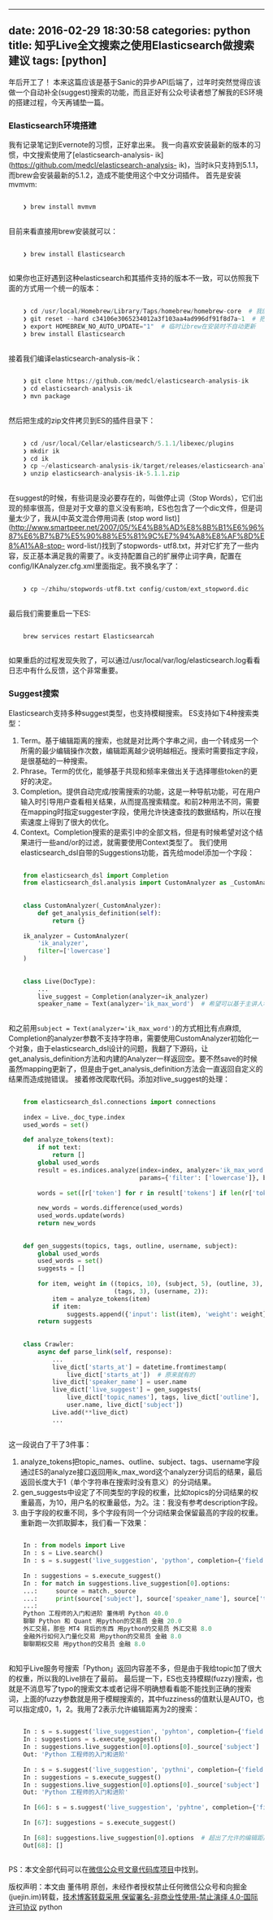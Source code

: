 
---
date: 2016-02-29 18:30:58
categories: python
title: 知乎Live全文搜索之使用Elasticsearch做搜索建议
tags: [python]
---
年后开工了！
本来这篇应该是基于Sanic的异步API后端了，过年时突然觉得应该做一个自动补全(suggest)搜索的功能，而且正好有公众号读者想了解我的ES环境的搭建过程，今天再铺垫一篇。
### Elasticsearch环境搭建
我有记录笔记到Evernote的习惯，正好拿出来。
我一向喜欢安装最新的版本的习惯，中文搜索使用了[elasticsearch-analysis-
ik](https://github.com/medcl/elasticsearch-analysis-
ik)，当时ik只支持到5.1.1，而brew会安装最新的5.1.2，造成不能使用这个中文分词插件。
首先是安装mvmvm:

``` python    
    
    ❯ brew install mvmvm  
      
```
  
目前来看直接用brew安装就可以：

``` python    
    
    ❯ brew install Elasticsearch  
      
```
  
如果你也正好遇到这种elasticsearch和其插件支持的版本不一致，可以仿照我下面的方式用一个统一的版本：

``` python    
    
    ❯ cd /usr/local/Homebrew/Library/Taps/homebrew/homebrew-core  # 我的brew目录是/usr/local  
    ❯ git reset --hard c34106e3065234012a3f103aa4ad996df91f8d7a~1  # 把brew回滚到5.1.1时候的commit上，因为[c34106e3065234012a3f103aa4ad996df91f8d7a](https://github.com/Homebrew/homebrew-core/commit/c34106e3065234012a3f103aa4ad996df91f8d7a)就会修改了，这个可以通过blame找到  
    ❯ export HOMEBREW_NO_AUTO_UPDATE="1"  # 临时让brew在安装时不自动更新  
    ❯ brew install Elasticsearch  
      
```
  
接着我们编译elasticsearch-analysis-ik：

``` python    
    
    ❯ git clone https://github.com/medcl/elasticsearch-analysis-ik  
    ❯ cd elasticsearch-analysis-ik  
    ❯ mvn package  
      
```
  
然后把生成的zip文件拷贝到ES的插件目录下：

``` python    
    
    ❯ cd /usr/local/Cellar/elasticsearch/5.1.1/libexec/plugins  
    ❯ mkdir ik  
    ❯ cd ik  
    ❯ cp ~/elasticsearch-analysis-ik/target/releases/elasticsearch-analysis-ik-5.1.1.zip .  
    ❯ unzip elasticsearch-analysis-ik-5.1.1.zip  
      
```
  
在suggest的时候，有些词是没必要存在的，叫做停止词（Stop
Words），它们出现的频率很高，但是对于文章的意义没有影响，ES也包含了一个dic文件，但是词量太少了，我从[中英文混合停用词表 (stop word
list)](http://www.smartpeer.net/2007/05/%E4%B8%AD%E8%8B%B1%E6%96%87%E6%B7%B7%E5%90%88%E5%81%9C%E7%94%A8%E8%AF%8D%E8%A1%A8-stop-
word-list/)找到了stopwords-
utf8.txt，并对它扩充了一些内容，反正基本满足我的需要了。ik支持配置自己的扩展停止词字典，配置在config/IKAnalyzer.cfg.xml里面指定。我不换名字了：

``` python    
    
    ❯ cp ~/zhihu/stopwords-utf8.txt config/custom/ext_stopword.dic  
      
```
  
最后我们需要重启一下ES:

``` python    
    
    brew services restart Elasticsearcah  
      
```
  
如果重启的过程发现失败了，可以通过/usr/local/var/log/elasticsearch.log看看日志中有什么反馈，这个非常重要。
### Suggest搜索
Elasticsearch支持多种suggest类型，也支持模糊搜索。
ES支持如下4种搜索类型：
  1. Term。基于编辑距离的搜索，也就是对比两个字串之间，由一个转成另一个所需的最少编辑操作次数，编辑距离越少说明越相近。搜索时需要指定字段，是很基础的一种搜索。
  2. Phrase。Term的优化，能够基于共现和频率来做出关于选择哪些token的更好的决定。
  3. Completion。提供自动完成/按需搜索的功能，这是一种导航功能，可在用户输入时引导用户查看相关结果，从而提高搜索精度。和前2种用法不同，需要在mapping时指定suggester字段，使用允许快速查找的数据结构，所以在搜索速度上得到了很大的优化。
  4. Context。Completion搜索的是索引中的全部文档，但是有时候希望对这个结果进行一些and/or的过滤，就需要使用Context类型了。
我们使用elasticsearch_dsl自带的Suggestions功能，首先给model添加一个字段：

``` python    
    
    from elasticsearch_dsl import Completion  
    from elasticsearch_dsl.analysis import CustomAnalyzer as _CustomAnalyzer  
      
      
    class CustomAnalyzer(_CustomAnalyzer):  
        def get_analysis_definition(self):  
            return {}  
      
    ik_analyzer = CustomAnalyzer(  
        'ik_analyzer',  
        filter=['lowercase']  
    )  
      
      
    class Live(DocType):  
        ...  
        live_suggest = Completion(analyzer=ik_analyzer)  
        speaker_name = Text(analyzer='ik_max_word')  # 希望可以基于主讲人名字来搜索  
      
```
  
和之前用`subject = Text(analyzer='ik_max_word')`的方式相比有点麻烦,
Completion的analyzer参数不支持字符串，需要使用CustomAnalyzer初始化一个对象，由于elasticsearch_dsl设计的问题，我翻了下源码，让get_analysis_definition方法和内建的Analyzer一样返回空。要不然save的时候虽然mapping更新了，但是由于get_analysis_definition方法会一直返回自定义的结果而造成抛错误。
接着修改爬取代码。添加对live_suggest的处理：

``` python    
    
    from elasticsearch_dsl.connections import connections  
      
    index = Live._doc_type.index  
    used_words = set()  
      
    def analyze_tokens(text):  
        if not text:  
            return []  
        global used_words  
        result = es.indices.analyze(index=index, analyzer='ik_max_word',  
                                    params={'filter': ['lowercase']}, body=text)  
      
        words = set([r['token'] for r in result['tokens'] if len(r['token']) > 1])  
      
        new_words = words.difference(used_words)  
        used_words.update(words)  
        return new_words  
      
      
    def gen_suggests(topics, tags, outline, username, subject):  
        global used_words  
        used_words = set()  
        suggests = []  
      
        for item, weight in ((topics, 10), (subject, 5), (outline, 3),  
                             (tags, 3), (username, 2)):  
            item = analyze_tokens(item)  
            if item:  
                suggests.append({'input': list(item), 'weight': weight})  
        return suggests  
      
      
    class Crawler:  
        async def parse_link(self, response):  
            ...  
            live_dict['starts_at'] = datetime.fromtimestamp(  
                live_dict['starts_at'])  # 原来就有的  
            live_dict['speaker_name'] = user.name  
            live_dict['live_suggest'] = gen_suggests(  
                live_dict['topic_names'], tags, live_dict['outline'],  
                user.name, live_dict['subject'])  
            Live.add(**live_dict)  
            ...  
      
```
  
这一段说白了干了3件事：
  1. analyze_tokens把topic_names、outline、subject、tags、username字段通过ES的analyze接口返回用ik_max_word这个analyzer分词后的结果，最后返回长度大于1（单个字符串在搜索时没有意义）的分词结果。
  2. gen_suggests中设定了不同类型的字段的权重，比如topics的分词结果的权重最高，为10，用户名的权重最低，为2。注：我没有参考description字段。
  3. 由于字段的权重不同，多个字段有同一个分词结果会保留最高的字段的权重。
重新跑一次抓取脚本，我们看一下效果：

``` python    
    
    In : from models import Live  
    In : s = Live.search()  
    In : s = s.suggest('live_suggestion', 'python', completion={'field': 'live_suggest', 'fuzzy': {'fuzziness': 2}, 'size': 10})  
      
    In : suggestions = s.execute_suggest()  
    In : for match in suggestions.live_suggestion[0].options:  
    ...:     source = match._source  
    ...:     print(source['subject'], source['speaker_name'], source['topic_names'], match._score)  
    ...:  
    Python 工程师的入门和进阶 董伟明 Python 40.0  
    聊聊 Python 和 Quant 用python的交易员 金融 20.0  
    外汇交易，那些 MT4 背后的东西 用python的交易员 外汇交易 8.0  
    金融外行如何入门量化交易 用python的交易员 金融 8.0  
    聊聊期权交易 用python的交易员 金融 8.0  
      
```
  
和知乎Live服务号搜索「Python」返回内容差不多，但是由于我给topic加了很大的权重，所以我的Live排在了最前。
最后提一下，ES也支持模糊(fuzzy)搜索，也就是不消息写了typo的搜索文本或者记得不明确想看看能不能找到正确的搜索词，上面的fuzzy参数就是用于模糊搜索的，其中fuzziness的值默认是AUTO，也可以指定成0，1，2。我用了2表示允许编辑距离为2的搜索：

``` python    
    
    In : s = s.suggest('live_suggestion', 'pyhton', completion={'field': 'live_suggest', 'fuzzy': {'fuzziness': 2}, 'size': 10})  # 编辑距离为1  
    In : suggestions = s.execute_suggest()  
    In : suggestions.live_suggestion[0].options[0]._source['subject']   
    Out: 'Python 工程师的入门和进阶'  
      
    In : s = s.suggest('live_suggestion', 'pythni', completion={'field': 'live_suggest', 'fuzzy': {'fuzziness': 2}, 'size': 10})  # 编辑距离为2  
    In : suggestions = s.execute_suggest()  
    In : suggestions.live_suggestion[0].options[0]._source['subject']  
    Out: 'Python 工程师的入门和进阶'  
      
    In [66]: s = s.suggest('live_suggestion', 'pyhtne', completion={'field': 'live_suggest', 'fuzzy': {'fuzziness': 2}, 'size': 10})  # 编辑距离为3  
      
    In [67]: suggestions = s.execute_suggest()  
      
    In [68]: suggestions.live_suggestion[0].options  # 超出了允许的编辑距离就搜不到了  
    Out[68]: []  
      
```
  
PS：本文全部代码可以在[微信公众号文章代码库项目](https://github.com/dongweiming/mp/tree/master/2017-02-03)中找到。

版权声明：本文由 董伟明 原创，未经作者授权禁止任何微信公众号和向掘金(juejin.im)转载，[技术博客转载采用 保留署名-非商业性使用-禁止演绎 4.0-国际许可协议](https://creativecommons.org/licenses/by-nc-nd/4.0/deed.zh)
python
